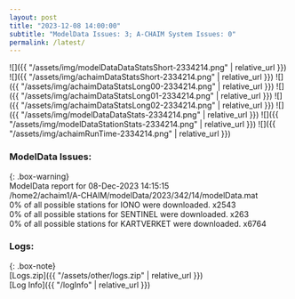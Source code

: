 ```yaml
---
layout: post
title: "2023-12-08 14:00:00"
subtitle: "ModelData Issues: 3; A-CHAIM System Issues: 0"
permalink: /latest/
---
```


![]({{ "/assets/img/modelDataDataStatsShort-2334214.png" | relative_url }})
![]({{ "/assets/img/achaimDataStatsShort-2334214.png" | relative_url }})
![]({{ "/assets/img/achaimDataStatsLong00-2334214.png" | relative_url }})
![]({{ "/assets/img/achaimDataStatsLong01-2334214.png" | relative_url }})
![]({{ "/assets/img/achaimDataStatsLong02-2334214.png" | relative_url }})
![]({{ "/assets/img/modelDataDataStats-2334214.png" | relative_url }})
![]({{ "/assets/img/modelDataStationStats-2334214.png" | relative_url }})
![]({{ "/assets/img/achaimRunTime-2334214.png" | relative_url }})


### ModelData Issues:  
  
{: .box-warning}  
 ModelData report for 08-Dec-2023 14:15:15   
 /home2/achaim1/A-CHAIM/modelData/2023/342/14/modelData.mat   
 0% of all possible stations for IONO were downloaded. x2543   
 0% of all possible stations for SENTINEL were downloaded. x263   
 0% of all possible stations for KARTVERKET were downloaded. x6764   
  


### Logs:  
  
{: .box-note}  
[Logs.zip]({{ "/assets/other/logs.zip" | relative_url }})  
[Log Info]({{ "/logInfo" | relative_url }})  
